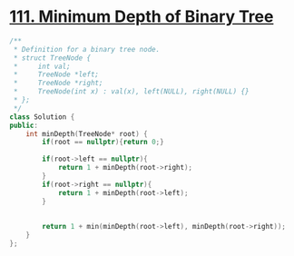 # [111. Minimum Depth of Binary Tree](https://leetcode.cn/problems/minimum-depth-of-binary-tree/)

```c++
/**
 * Definition for a binary tree node.
 * struct TreeNode {
 *     int val;
 *     TreeNode *left;
 *     TreeNode *right;
 *     TreeNode(int x) : val(x), left(NULL), right(NULL) {}
 * };
 */
class Solution {
public:
    int minDepth(TreeNode* root) {
        if(root == nullptr){return 0;}
        
        if(root->left == nullptr){
            return 1 + minDepth(root->right);
        }
        if(root->right == nullptr){
            return 1 + minDepth(root->left);
        }
        
        
        return 1 + min(minDepth(root->left), minDepth(root->right));
    }
};
```